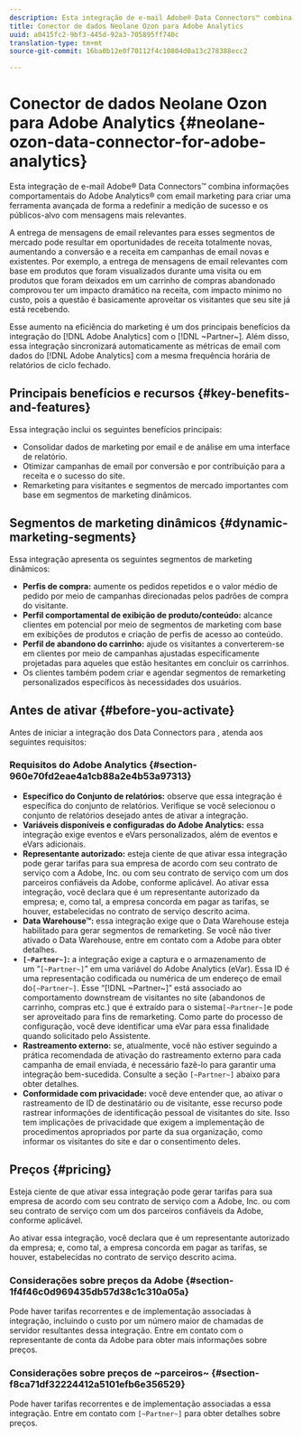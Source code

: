 ```yaml
---
description: Esta integração de e-mail Adobe® Data Connectors™ combina informações comportamentais do Adobe Analytics® com email marketing para criar uma ferramenta avançada de forma a redefinir a medição de sucesso e os públicos-alvo com mensagens mais relevantes.
title: Conector de dados Neolane Ozon para Adobe Analytics
uuid: a0415fc2-9bf3-445d-92a3-705895ff740c
translation-type: tm+mt
source-git-commit: 16ba0b12e0f70112f4c10804d0a13c278388ecc2

---
```



# Conector de dados Neolane Ozon para Adobe Analytics {#neolane-ozon-data-connector-for-adobe-analytics}

Esta integração de e-mail Adobe® Data Connectors™ combina informações comportamentais do Adobe Analytics® com email marketing para criar uma ferramenta avançada de forma a redefinir a medição de sucesso e os públicos-alvo com mensagens mais relevantes.

A entrega de mensagens de email relevantes para esses segmentos de mercado pode resultar em oportunidades de receita totalmente novas, aumentando a conversão e a receita em campanhas de email novas e existentes. Por exemplo, a entrega de mensagens de email relevantes com base em produtos que foram visualizados durante uma visita ou em produtos que foram deixados em um carrinho de compras abandonado comprovou ter um impacto dramático na receita, com impacto mínimo no custo, pois a questão é basicamente aproveitar os visitantes que seu site já está recebendo.

Esse aumento na eficiência do marketing é um dos principais benefícios da integração do [!DNL Adobe Analytics] com o [!DNL ~Partner~]. Além disso, essa integração sincronizará automaticamente as métricas de email com dados do [!DNL Adobe Analytics] com a mesma frequência horária de relatórios de ciclo fechado.

## Principais benefícios e recursos {#key-benefits-and-features}

Essa integração inclui os seguintes benefícios principais:

* Consolidar dados de marketing por email e de análise em uma interface de relatório.
* Otimizar campanhas de email por conversão e por contribuição para a receita e o sucesso do site.
* Remarketing para visitantes e segmentos de mercado importantes com base em segmentos de marketing dinâmicos.

## Segmentos de marketing dinâmicos {#dynamic-marketing-segments}

Essa integração apresenta os seguintes segmentos de marketing dinâmicos:

* **Perfis de compra:** aumente os pedidos repetidos e o valor médio de pedido por meio de campanhas direcionadas pelos padrões de compra do visitante.
* **Perfil comportamental de exibição de produto/conteúdo:** alcance clientes em potencial por meio de segmentos de marketing com base em exibições de produtos e criação de perfis de acesso ao conteúdo.
* **Perfil de abandono do carrinho:** ajude os visitantes a converterem-se em clientes por meio de campanhas ajustadas especificamente projetadas para aqueles que estão hesitantes em concluir os carrinhos.
* Os clientes também podem criar e agendar segmentos de remarketing personalizados específicos às necessidades dos usuários.

## Antes de ativar {#before-you-activate}

Antes de iniciar a integração dos Data Connectors para , atenda aos seguintes requisitos:

### Requisitos do Adobe Analytics {#section-960e70fd2eae4a1cb88a2e4b53a97313}

* **Específico do Conjunto de relatórios:** observe que essa integração é específica do conjunto de relatórios. Verifique se você selecionou o conjunto de relatórios desejado antes de ativar a integração.
* **Variáveis disponíveis e configuradas do Adobe Analytics:** essa integração exige eventos e eVars personalizados, além de eventos e eVars adicionais.
* **Representante autorizado:** esteja ciente de que ativar essa integração pode gerar tarifas para sua empresa de acordo com seu contrato de serviço com a Adobe, Inc. ou com seu contrato de serviço com um dos parceiros confiáveis da Adobe, conforme aplicável. Ao ativar essa integração, você declara que é um representante autorizado da empresa; e, como tal, a empresa concorda em pagar as tarifas, se houver, estabelecidas no contrato de serviço descrito acima.
* **Data Warehouse™:** essa integração exige que o Data Warehouse esteja habilitado para gerar segmentos de remarketing. Se você não tiver ativado o Data Warehouse, entre em contato com a Adobe para obter detalhes.
* **`[~Partner~]`:** a integração exige a captura e o armazenamento de um “`[~Partner~]`” em uma variável do Adobe Analytics (eVar). Essa ID é uma representação codificada ou numérica de um endereço de email do`[~Partner~]`. Esse “[!DNL ~Partner~]” está associado ao comportamento downstream de visitantes no site (abandonos de carrinho, compras etc.) que é extraído para o sistema`[~Partner~]`e pode ser aproveitado para fins de remarketing. Como parte do processo de configuração, você deve identificar uma eVar para essa finalidade quando solicitado pelo Assistente.
* **Rastreamento externo:** se, atualmente, você não estiver seguindo a prática recomendada de ativação do rastreamento externo para cada campanha de email enviada, é necessário fazê-lo para garantir uma integração bem-sucedida. Consulte a seção `[~Partner~]` abaixo para obter detalhes.
* **Conformidade com privacidade:** você deve entender que, ao ativar o rastreamento de ID de destinatário ou de visitante, esse recurso pode rastrear informações de identificação pessoal de visitantes do site. Isso tem implicações de privacidade que exigem a implementação de procedimentos apropriados por parte da sua organização, como informar os visitantes do site e dar o consentimento deles.

## Preços {#pricing}

Esteja ciente de que ativar essa integração pode gerar tarifas para sua empresa de acordo com seu contrato de serviço com a Adobe, Inc. ou com seu contrato de serviço com um dos parceiros confiáveis da Adobe, conforme aplicável.

Ao ativar essa integração, você declara que é um representante autorizado da empresa; e, como tal, a empresa concorda em pagar as tarifas, se houver, estabelecidas no contrato de serviço descrito acima.

### Considerações sobre preços da Adobe {#section-1f4f46c0d969435db57d38c1c310a05a}

Pode haver tarifas recorrentes e de implementação associadas à integração, incluindo o custo por um número maior de chamadas de servidor resultantes dessa integração. Entre em contato com o representante de conta da Adobe para obter mais informações sobre preços.

### Considerações sobre preços de ~parceiros~ {#section-f8ca71df32224412a5101efb6e356529}

Pode haver tarifas recorrentes e de implementação associadas a essa integração. Entre em contato com `[~Partner~]` para obter detalhes sobre preços.
